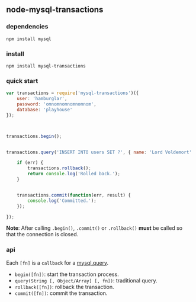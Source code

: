 ## node-mysql-transactions



### dependencies
`npm install mysql`



### install
`npm install mysql-transactions`



### quick start
```javascript
var transactions = require('mysql-transactions')({
    user: 'hamburglar',
    password: 'omnomnomnomnomnom',
    database: 'playhouse'
});



transactions.begin();


transactions.query('INSERT INTO users SET ?', { name: 'Lord Voldemort' }, function(err, result) {

    if (err) {
        transactions.rollback();
        return console.log('Rolled back.');
    }


    transactions.commit(function(err, result) {
        console.log('Committed.');
    });

});
```

**Note**: After calling `.begin()`, `.commit()` or `.rollback()` **must** be called so that the 
connection is closed.



### api
Each `[fn]` is a `callback` for a [mysql.query](https://github.com/felixge/node-mysql#introduction).

* `begin([fn])`: start the transaction process.
* `query(String [, Object/Array] [, fn])`: traditional query.
* `rollback([fn])`: rollback the transaction.
* `commit([fn])`: commit the transaction.

